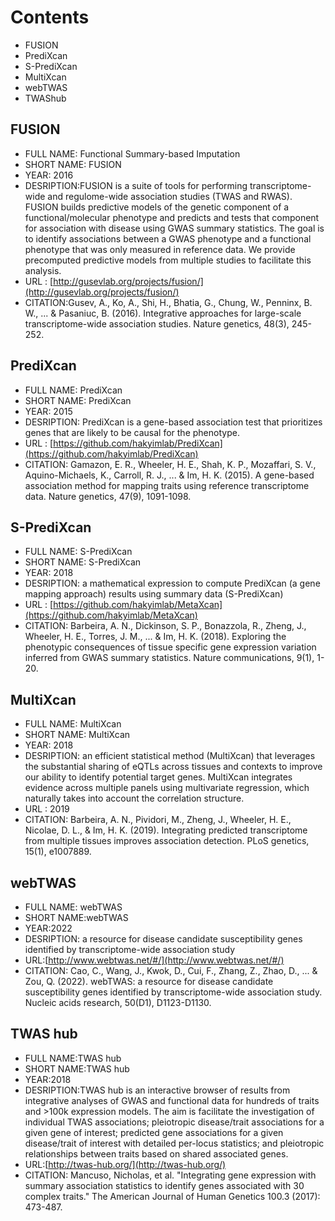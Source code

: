 # Contents
- FUSION
- PrediXcan
- S-PrediXcan
- MultiXcan
- webTWAS
- TWAShub

## FUSION
- FULL NAME: Functional Summary-based Imputation
- SHORT NAME: FUSION
- YEAR: 2016
- DESRIPTION:FUSION is a suite of tools for performing transcriptome-wide and regulome-wide association studies (TWAS and RWAS). FUSION builds predictive models of the genetic component of a functional/molecular phenotype and predicts and tests that component for association with disease using GWAS summary statistics. The goal is to identify associations between a GWAS phenotype and a functional phenotype that was only measured in reference data. We provide precomputed predictive models from multiple studies to facilitate this analysis.
- URL : [http://gusevlab.org/projects/fusion/](http://gusevlab.org/projects/fusion/)
- CITATION:Gusev, A., Ko, A., Shi, H., Bhatia, G., Chung, W., Penninx, B. W., ... & Pasaniuc, B. (2016). Integrative approaches for large-scale transcriptome-wide association studies. Nature genetics, 48(3), 245-252.

## PrediXcan
- FULL NAME:  PrediXcan
- SHORT NAME:  PrediXcan
- YEAR: 2015
- DESRIPTION: PrediXcan is a gene-based association test that prioritizes genes that are likely to be causal for the phenotype.
- URL : [https://github.com/hakyimlab/PrediXcan](https://github.com/hakyimlab/PrediXcan)
- CITATION: Gamazon, E. R., Wheeler, H. E., Shah, K. P., Mozaffari, S. V., Aquino-Michaels, K., Carroll, R. J., ... & Im, H. K. (2015). A gene-based association method for mapping traits using reference transcriptome data. Nature genetics, 47(9), 1091-1098.

## S-PrediXcan
- FULL NAME: S-PrediXcan
- SHORT NAME:  S-PrediXcan
- YEAR: 2018
- DESRIPTION:  a mathematical expression to compute PrediXcan (a gene mapping approach) results using summary data (S-PrediXcan) 
- URL : [https://github.com/hakyimlab/MetaXcan](https://github.com/hakyimlab/MetaXcan)
- CITATION: Barbeira, A. N., Dickinson, S. P., Bonazzola, R., Zheng, J., Wheeler, H. E., Torres, J. M., ... & Im, H. K. (2018). Exploring the phenotypic consequences of tissue specific gene expression variation inferred from GWAS summary statistics. Nature communications, 9(1), 1-20.

## MultiXcan
- FULL NAME: MultiXcan
- SHORT NAME:  MultiXcan
- YEAR: 2018
- DESRIPTION: an efficient statistical method (MultiXcan) that leverages the substantial sharing of eQTLs across tissues and contexts to improve our ability to identify potential target genes. MultiXcan integrates evidence across multiple panels using multivariate regression, which naturally takes into account the correlation structure.
- URL : 2019
- CITATION: Barbeira, A. N., Pividori, M., Zheng, J., Wheeler, H. E., Nicolae, D. L., & Im, H. K. (2019). Integrating predicted transcriptome from multiple tissues improves association detection. PLoS genetics, 15(1), e1007889.

## webTWAS
- FULL NAME: webTWAS
- SHORT NAME:webTWAS
- YEAR:2022
- DESRIPTION: a resource for disease candidate susceptibility genes identified by transcriptome-wide association study
- URL:[http://www.webtwas.net/#/](http://www.webtwas.net/#/)
- CITATION: Cao, C., Wang, J., Kwok, D., Cui, F., Zhang, Z., Zhao, D., ... & Zou, Q. (2022). webTWAS: a resource for disease candidate susceptibility genes identified by transcriptome-wide association study. Nucleic acids research, 50(D1), D1123-D1130.

## TWAS hub
- FULL NAME:TWAS hub
- SHORT NAME:TWAS hub
- YEAR:2018
- DESRIPTION:TWAS hub is an interactive browser of results from integrative analyses of GWAS and functional data for hundreds of traits and >100k expression models. The aim is facilitate the investigation of individual TWAS associations; pleiotropic disease/trait associations for a given gene of interest; predicted gene associations for a given disease/trait of interest with detailed per-locus statistics; and pleiotropic relationships between traits based on shared associated genes.
- URL:[http://twas-hub.org/](http://twas-hub.org/)
- CITATION: Mancuso, Nicholas, et al. "Integrating gene expression with summary association statistics to identify genes associated with 30 complex traits." The American Journal of Human Genetics 100.3 (2017): 473-487.
